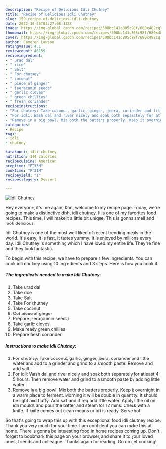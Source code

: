 ```yaml
---
description: "Recipe of Delicious Idli Chutney"
title: "Recipe of Delicious Idli Chutney"
slug: 159-recipe-of-delicious-idli-chutney
date: 2022-10-25T03:27:08.182Z
image: https://img-global.cpcdn.com/recipes/508bc141c805c98f/680x482cq70/idli-chutney-recipe-main-photo.jpg
thumbnail: https://img-global.cpcdn.com/recipes/508bc141c805c98f/680x482cq70/idli-chutney-recipe-main-photo.jpg
cover: https://img-global.cpcdn.com/recipes/508bc141c805c98f/680x482cq70/idli-chutney-recipe-main-photo.jpg
author: Cameron Lawson
ratingvalue: 4.1
reviewcount: 46159
recipeingredient:
- " urad dal"
- " rice"
- " Salt"
- " For chutney"
- " coconut"
- " piece of ginger"
- " jeeracumin seeds"
- " garlic cloves"
- " green chillies"
- " fresh coriander"
recipeinstructions:
- "For chutney: Take coconut, garlic, ginger, jeera, coriander and little water and add to a grinder and grind to a smooth paste. Remove and add salt."
- "For idli: Wash dal and river nicely and soak both separately for atleast 4-5 hours. Then remove water and grind to a smooth paste by adding little water."
- "Remove in a big bowl. Mix both the batters properly. Keep it overnight in a warm place to ferment. Morning it will be double in quantity. It should be light and fluffy. Add salt and if req add little water. Apply little oil on idli moulds and pour the batter and steam for 12 mins. Check with a knife. If knife comes out clean means ur idli is ready. Serve hot."
categories:
- Recipe
tags:
- idli
- chutney

katakunci: idli chutney 
nutrition: 144 calories
recipecuisine: American
preptime: "PT33M"
cooktime: "PT31M"
recipeyield: "1"
recipecategory: Dessert

---
```



![Idli Chutney](https://img-global.cpcdn.com/recipes/508bc141c805c98f/680x482cq70/idli-chutney-recipe-main-photo.jpg)

Hey everyone, it's me again, Dan, welcome to my recipe page. Today, we're going to make a distinctive dish, idli chutney. It is one of my favorites food recipes. This time, I will make it a little bit unique. This is gonna smell and look delicious.



Idli Chutney is one of the most well liked of recent trending meals in the world. It's easy, it is fast, it tastes yummy. It is enjoyed by millions every day. Idli Chutney is something which I have loved my entire life. They're fine and they look fantastic.


To begin with this recipe, we have to prepare a few ingredients. You can cook idli chutney using 10 ingredients and 3 steps. Here is how you cook it.

<!--inarticleads1-->

##### The ingredients needed to make Idli Chutney:

1. Take  urad dal
1. Take  rice
1. Take  Salt
1. Take  For chutney
1. Take  coconut
1. Get  piece of ginger
1. Prepare  jeera(cumin seeds)
1. Take  garlic cloves
1. Make ready  green chillies
1. Prepare  fresh coriander




<!--inarticleads2-->

##### Instructions to make Idli Chutney:

1. For chutney: Take coconut, garlic, ginger, jeera, coriander and little water and add to a grinder and grind to a smooth paste. Remove and add salt.
1. For idli: Wash dal and river nicely and soak both separately for atleast 4-5 hours. Then remove water and grind to a smooth paste by adding little water.
1. Remove in a big bowl. Mix both the batters properly. Keep it overnight in a warm place to ferment. Morning it will be double in quantity. It should be light and fluffy. Add salt and if req add little water. Apply little oil on idli moulds and pour the batter and steam for 12 mins. Check with a knife. If knife comes out clean means ur idli is ready. Serve hot.




So that's going to wrap this up with this exceptional food idli chutney recipe. Thank you very much for your time. I am confident you can make this at home. There is gonna be interesting food in home recipes coming up. Don't forget to bookmark this page on your browser, and share it to your loved ones, friends and colleague. Thanks again for reading. Go on get cooking!
